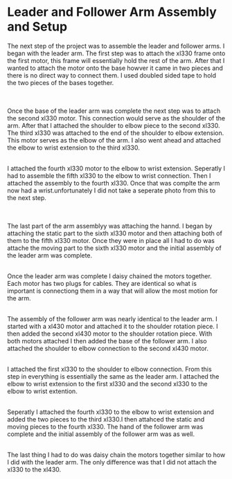 # Leader and Follower Arm Assembly and Setup
The next step of the project was to assemble the leader and follower arms. I began with the leader arm. The first step was to attach the xl330 frame onto the first motor, this frame will essentially hold the rest of the arm.
After that I wanted to attach the motor onto the base howver it came in two pieces and there is no direct way to connect them. I used doubled sided tape to hold the two pieces of the bases together.  
<br><br>

Once the base of the leader arm was complete the next step was to attach the second xl330 motor. This connection would serve as the shoulder of the arm. After that I attached the shoulder to elbow piece to the second xl330.
The third xl330 was attached to the end of the shoulder to elbow extension. This motor serves as the elbow of the arm. I also went ahead and attached the elbow to wrist extension to the third xl330. 
<br><br>

I attached the fourth xl330 motor to the elbow to wrist extension. Seperatly I had to assemble the fifth xl330 to the elbow to wrist connection. Then I attached the assembly to the fourth xl330. Once that was complte the arm now 
had a wrist.unfortunately I did not take a seperate photo from this to the next step.  
<br><br>

The last part of the arm assemblyy was attaching the hannd. I began by attaching the static part to the sixth xl330 motor and then attaching both of them to the fifth xl330 motor. Once they were in place all I had to do 
was attache the moving part to the sixth xl330 motor and the initial assembly of the leader arm was complete. 
<br><br>

Once the leader arm was complete I daisy chained the motors together. Each motor has two plugs for cables. They are identical so what is important is connectiong them in a way that will allow the most motion for the arm.
<br><br>

The assembly of the follower arm was nearly identical to the leader arm. I started with a xl430 motor and attached it to the shoulder rotation piece. I then added the second xl430 motor to the shoulder rotation piece. With both motors attached I then added the base of the follower arm. I also attached the shoulder to elbow connection to the second xl430 motor. 
<br><br>

I attached the first xl330 to the shoulder to elbow connection. From this step in everything is essentially the same as the leader arm. I attached the elbow to wrist extension to the first xl330 and the second xl330 to the elbow to wrist extention.
<br><br>

Seperatly I attached the fourth xl330 to the elbow to wrist extension and added the two pieces to the third xl330.I then attahced the static and moving pieces to the fourth xl330. The hand of the follower arm was complete and the initial assembly of the follower arm was as well.
<br><br>

The last thing I had to do was daisy chain the motors together similar to how I did with the leader arm. The only difference was that I did not attach the xl330 to the xl430.  
<br><br>